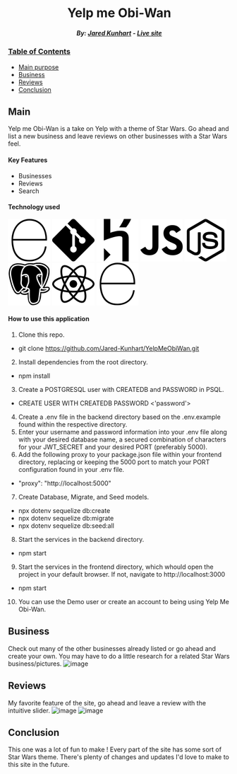 <h1 align="center"> Yelp me Obi-Wan </h1>

<h5 align="center">  By:  <a href="https://github.com/Jared-Kunhart">Jared Kunhart</a> - <a href="https://yelpmeobiwan.herokuapp.com/"><i>Live site</i></h5>

### Table of Contents
- [Main purpose](#main)
- [Business](#business)
- [Reviews](#reviews)
- [Conclusion](#conclusion)

## Main
  Yelp me Obi-Wan is a take on Yelp with a theme of Star Wars. Go ahead and list a new business and leave reviews on other businesses with a Star Wars feel.

#### Key Features
- Businesses
- Reviews
- Search

#### Technology used

![alt text](https://github.com/Workshape/tech-icons/blob/master/icons/expressjs.svg)
![alt text](https://github.com/Workshape/tech-icons/blob/master/icons/git.svg)
![alt text](https://github.com/Workshape/tech-icons/blob/master/icons/heroku.svg)
![alt text](https://github.com/Workshape/tech-icons/blob/master/icons/javascript.svg)
![alt text](https://github.com/Workshape/tech-icons/blob/master/icons/nodejs.svg)
![alt text](https://github.com/Workshape/tech-icons/blob/master/icons/postgres.svg)
![alt text](https://github.com/Workshape/tech-icons/blob/master/icons/react.svg)
![alt text](https://github.com/Workshape/tech-icons/blob/master/icons/expressjs.svg)
  
#### How to use this application
1. Clone this repo.
  - git clone https://github.com/Jared-Kunhart/YelpMeObiWan.git
2. Install dependencies from the root directory.
  - npm install
3. Create a POSTGRESQL user with CREATEDB and PASSWORD in PSQL.
  - CREATE USER <name> WITH CREATEDB PASSWORD <'password'>
4. Create a .env file in the backend directory based on the .env.example found within the respective directory.
5. Enter your username and password information into your .env file along with your desired database name, a secured combination of characters for your JWT_SECRET and your desired PORT (preferably 5000).
6. Add the following proxy to your package.json file within your frontend directory, replacing or keeping the 5000 port to match your PORT configuration found in your .env file.
  - "proxy": "http://localhost:5000"
7. Create Database, Migrate, and Seed models.
  - npx dotenv sequelize db:create
  - npx dotenv sequelize db:migrate
  - npx dotenv sequelize db:seed:all
8. Start the services in the backend directory.
  - npm start
9. Start the services in the frontend directory, which whould open the project in your default browser. If not, navigate to http://localhost:3000
  - npm start
10. You can use the Demo user or create an account to being using Yelp Me Obi-Wan.

## Business
  Check out many of the other businesses already listed or go ahead and create your own. You may have to do a little research for a related Star Wars business/pictures.
 ![image](https://user-images.githubusercontent.com/89172742/172462758-667a3017-c9a5-446f-a762-ebd36cb76500.png)


## Reviews
My favorite feature of the site, go ahead and leave a review with the intuitive slider.
  ![image](https://user-images.githubusercontent.com/89172742/172462990-e0908985-3022-48ce-bf24-30eacfd4af8c.png)
![image](https://user-images.githubusercontent.com/89172742/172463029-5ceb7506-02de-491e-bbad-c00f0eeea05d.png)

  
## Conclusion
This one was a lot of fun to make ! Every part of the site has some sort of Star Wars theme. There's plenty of changes and updates I'd love to make to this site in the future.
